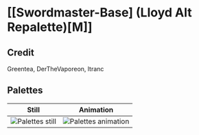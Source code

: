 # [\[Swordmaster-Base\] \(Lloyd Alt Repalette\)\[M\]]

## Credit

Greentea, DerTheVaporeon, ltranc
	
## Palettes

| Still | Animation |
| :---: | :-------: |
| ![Palettes still](./Palettes_000.png) | ![Palettes animation](./Palettes.gif) |
